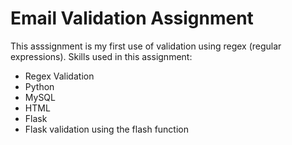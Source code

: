 # Email Validation Assignment
This asssignment is my first use of validation using regex (regular expressions).
Skills used in this assignment:
* Regex Validation
* Python
* MySQL
* HTML
* Flask
* Flask validation using the flash function
